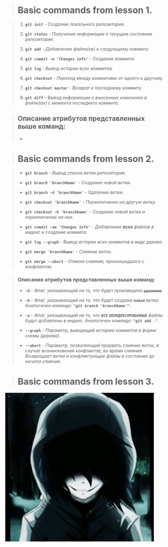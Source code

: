># Basic commands from lesson 1.

>1. **`git init`** - *Создание локального репозитория.*
>
>2. **`git status`** - *Получение информации о текущем состоянии репозитория.*
>
>3. **`git add`** - *Добавление файла(ов) к следующему коммиту.*
>
>4. **`git commit -m 'Changes info'`** - *Создание коммита.*
>
>5. **`git log`** - *Вывод истории всех коммитов.*
>
>6. **`git checkout`** - *Переход между коммитами от одного к другому.*
>
>7. **`git checkout master`** - *Возврат к последнему коммиту.*
>
>8. **`git diff`** - *Вывод информации о внесенных измененях в файле(ах) с момента последнего коммита.*

>## Описание атрибутов представленных выше команд: 
>
>- [^1]: **`-m`** - Флаг, позволяющий добавить сообщение.

># Basic commands from lesson 2.

>* **`git branch`** - *Вывод списка веток репозитория.*
>
>* **`git branch 'branchName'`** - *Создание новой ветки.*
>
>* **`git branch -d 'branchName'`** - *Удаление ветки.*
>
>* **`git checkout 'branchName'`** - *Переключение на другую ветку.*
>
>* **`git checkout -b 'branchName'`** - *Создание новой ветки и переключение на нее.*
>
>* **`git commit -am 'Changes info'`** - *Добавление **всех** файлов в индекс и создание коммита.*
>
>* **`git log --graph`** - *Вывод истории всех коммитов в виде дерева.*
>
>* **`git merge 'branchName'`** - *Слияние веток.*
>
>* **`git merge --abort`** - *Отмена слияния, произошедшего с конфликтом.*

>### Описание атрибутов представленных выше команд: 
>
>- **`-d`** - *Флаг, указывающий на то, что будет произведено **~~`удаление`~~**.*
>
>- **`-b`** - *Флаг, указывающий на то, что будет создана **`новая`** ветка. Аналогичен команде:* ***`"git branch 'branchName'"`.***
>
>- **`-a`** - *Флаг, указывающий на то, что **`ВСЕ`** **`НЕИНДЕКСИРОВАННЫЕ`** файлы будут добавлены в индекс. Аналогичен команде:* **`"git add ."`**.
>
>- **`--graph`** - *Параметр, выводящий историю коммитов в форме схемы (дерева).*
>
>- **`--abort`** - *Параметр, позволяющий прервать слияние веток, в случае возникновения конфликтов, во время слияния. Возвращает ветки и конфликтующие файлы в состояние до начала слияния.*

># Basic commands from lesson 3.
![picture](img.jpg) 
